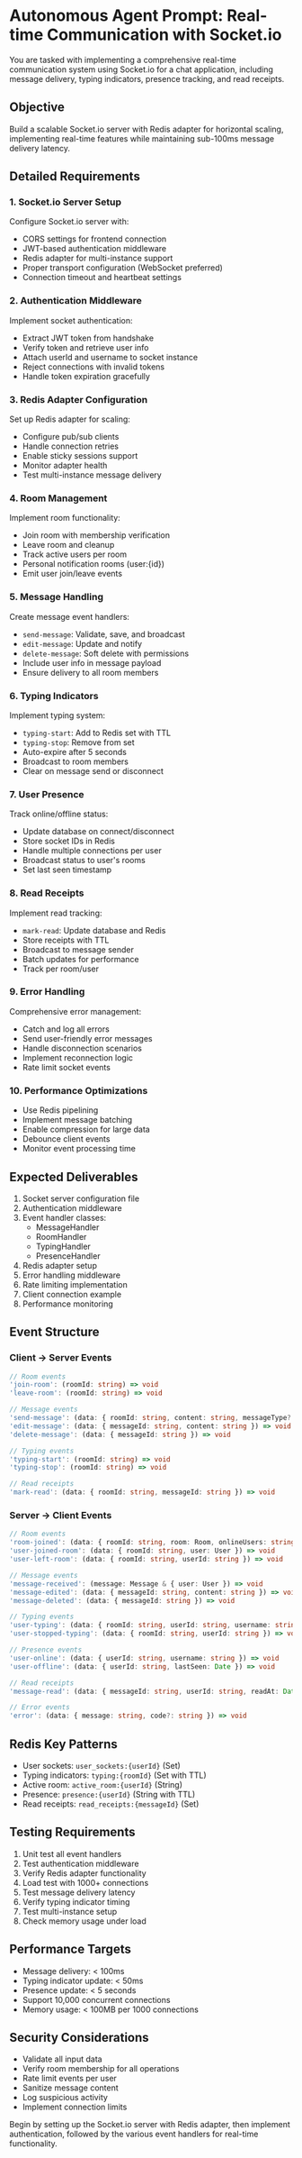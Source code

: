 # Autonomous Agent Prompt: Real-time Communication with Socket.io

You are tasked with implementing a comprehensive real-time communication system using Socket.io for a chat application, including message delivery, typing indicators, presence tracking, and read receipts.

## Objective
Build a scalable Socket.io server with Redis adapter for horizontal scaling, implementing real-time features while maintaining sub-100ms message delivery latency.

## Detailed Requirements

### 1. Socket.io Server Setup
Configure Socket.io server with:
- CORS settings for frontend connection
- JWT-based authentication middleware
- Redis adapter for multi-instance support
- Proper transport configuration (WebSocket preferred)
- Connection timeout and heartbeat settings

### 2. Authentication Middleware
Implement socket authentication:
- Extract JWT token from handshake
- Verify token and retrieve user info
- Attach userId and username to socket instance
- Reject connections with invalid tokens
- Handle token expiration gracefully

### 3. Redis Adapter Configuration
Set up Redis adapter for scaling:
- Configure pub/sub clients
- Handle connection retries
- Enable sticky sessions support
- Monitor adapter health
- Test multi-instance message delivery

### 4. Room Management
Implement room functionality:
- Join room with membership verification
- Leave room and cleanup
- Track active users per room
- Personal notification rooms (user:{id})
- Emit user join/leave events

### 5. Message Handling
Create message event handlers:
- `send-message`: Validate, save, and broadcast
- `edit-message`: Update and notify
- `delete-message`: Soft delete with permissions
- Include user info in message payload
- Ensure delivery to all room members

### 6. Typing Indicators
Implement typing system:
- `typing-start`: Add to Redis set with TTL
- `typing-stop`: Remove from set
- Auto-expire after 5 seconds
- Broadcast to room members
- Clear on message send or disconnect

### 7. User Presence
Track online/offline status:
- Update database on connect/disconnect
- Store socket IDs in Redis
- Handle multiple connections per user
- Broadcast status to user's rooms
- Set last seen timestamp

### 8. Read Receipts
Implement read tracking:
- `mark-read`: Update database and Redis
- Store receipts with TTL
- Broadcast to message sender
- Batch updates for performance
- Track per room/user

### 9. Error Handling
Comprehensive error management:
- Catch and log all errors
- Send user-friendly error messages
- Handle disconnection scenarios
- Implement reconnection logic
- Rate limit socket events

### 10. Performance Optimizations
- Use Redis pipelining
- Implement message batching
- Enable compression for large data
- Debounce client events
- Monitor event processing time

## Expected Deliverables

1. Socket server configuration file
2. Authentication middleware
3. Event handler classes:
   - MessageHandler
   - RoomHandler
   - TypingHandler
   - PresenceHandler
4. Redis adapter setup
5. Error handling middleware
6. Rate limiting implementation
7. Client connection example
8. Performance monitoring

## Event Structure

### Client → Server Events
```typescript
// Room events
'join-room': (roomId: string) => void
'leave-room': (roomId: string) => void

// Message events
'send-message': (data: { roomId: string, content: string, messageType?: string }) => void
'edit-message': (data: { messageId: string, content: string }) => void
'delete-message': (data: { messageId: string }) => void

// Typing events
'typing-start': (roomId: string) => void
'typing-stop': (roomId: string) => void

// Read receipts
'mark-read': (data: { roomId: string, messageId: string }) => void
```

### Server → Client Events
```typescript
// Room events
'room-joined': (data: { roomId: string, room: Room, onlineUsers: string[] }) => void
'user-joined-room': (data: { roomId: string, user: User }) => void
'user-left-room': (data: { roomId: string, userId: string }) => void

// Message events
'message-received': (message: Message & { user: User }) => void
'message-edited': (data: { messageId: string, content: string }) => void
'message-deleted': (data: { messageId: string }) => void

// Typing events
'user-typing': (data: { roomId: string, userId: string, username: string }) => void
'user-stopped-typing': (data: { roomId: string, userId: string }) => void

// Presence events
'user-online': (data: { userId: string, username: string }) => void
'user-offline': (data: { userId: string, lastSeen: Date }) => void

// Read receipts
'message-read': (data: { messageId: string, userId: string, readAt: Date }) => void

// Error events
'error': (data: { message: string, code?: string }) => void
```

## Redis Key Patterns

- User sockets: `user_sockets:{userId}` (Set)
- Typing indicators: `typing:{roomId}` (Set with TTL)
- Active room: `active_room:{userId}` (String)
- Presence: `presence:{userId}` (String with TTL)
- Read receipts: `read_receipts:{messageId}` (Set)

## Testing Requirements

1. Unit test all event handlers
2. Test authentication middleware
3. Verify Redis adapter functionality
4. Load test with 1000+ connections
5. Test message delivery latency
6. Verify typing indicator timing
7. Test multi-instance setup
8. Check memory usage under load

## Performance Targets

- Message delivery: < 100ms
- Typing indicator update: < 50ms
- Presence update: < 5 seconds
- Support 10,000 concurrent connections
- Memory usage: < 100MB per 1000 connections

## Security Considerations

- Validate all input data
- Verify room membership for all operations
- Rate limit events per user
- Sanitize message content
- Log suspicious activity
- Implement connection limits

Begin by setting up the Socket.io server with Redis adapter, then implement authentication, followed by the various event handlers for real-time functionality.